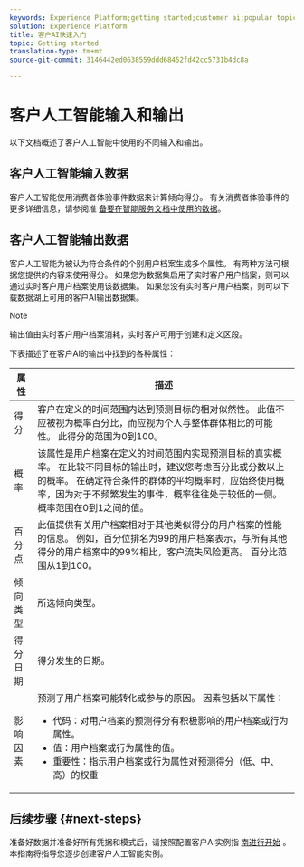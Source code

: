 ```yaml
---
keywords: Experience Platform;getting started;customer ai;popular topics
solution: Experience Platform
title: 客户AI快速入门
topic: Getting started
translation-type: tm+mt
source-git-commit: 3146442ed0638559ddd68452fd42cc5731b4dc8a

---
```



# 客户人工智能输入和输出

以下文档概述了客户人工智能中使用的不同输入和输出。

## 客户人工智能输入数据

客户人工智能使用消费者体验事件数据来计算倾向得分。 有关消费者体验事件的更多详细信息，请参阅准 [备要在智能服务文档中使用的数据](../data-preparation.md)。

## 客户人工智能输出数据

客户人工智能为被认为符合条件的个别用户档案生成多个属性。 有两种方法可根据您提供的内容来使用得分。 如果您为数据集启用了实时客户用户档案，则可以通过实时客户用户档案使用该数据集。 如果您没有实时客户用户档案，则可以下载数据湖上可用的客户AI输出数据集。

>[!NOTE]
>输出值由实时客户用户档案消耗，实时客户可用于创建和定义区段。

下表描述了在客户AI的输出中找到的各种属性：

| 属性 | 描述 |
| ----- | ----------- |
| 得分 | 客户在定义的时间范围内达到预测目标的相对似然性。 此值不应被视为概率百分比，而应视为个人与整体群体相比的可能性。 此得分的范围为0到100。 |
| 概率 | 该属性是用户档案在定义的时间范围内实现预测目标的真实概率。 在比较不同目标的输出时，建议您考虑百分比或分数以上的概率。 在确定符合条件的群体的平均概率时，应始终使用概率，因为对于不频繁发生的事件，概率往往处于较低的一侧。 概率范围在0到1之间的值。 |
| 百分点 | 此值提供有关用户档案相对于其他类似得分的用户档案的性能的信息。 例如，百分位排名为99的用户档案表示，与所有其他得分的用户档案中的99%相比，客户流失风险更高。 百分比范围从1到100。 |
| 倾向类型 | 所选倾向类型。 |
| 得分日期 | 得分发生的日期。 |
| 影响因素 | 预测了用户档案可能转化或参与的原因。 因素包括以下属性：<ul><li>代码：对用户档案的预测得分有积极影响的用户档案或行为属性。 </li><li>值：用户档案或行为属性的值。</li><li>重要性：指示用户档案或行为属性对预测得分（低、中、高）的权重</li></ul> |

## 后续步骤 {#next-steps}

准备好数据并准备好所有凭据和模式后，请按照配置客户AI实例指 [南进行开始](./user-guide/configure.md) 。 本指南将指导您逐步创建客户人工智能实例。